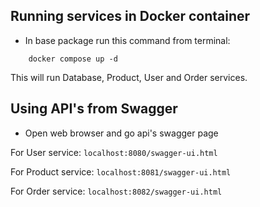 ## Running services in Docker container

- In base package run this command from terminal:
````
    docker compose up -d
````
This will run Database, Product, User and Order services.

## Using API's from Swagger

- Open web browser and go api's swagger page

For User service:
``
localhost:8080/swagger-ui.html
``

For Product service:
``
localhost:8081/swagger-ui.html
``

For Order service:
``
localhost:8082/swagger-ui.html
``